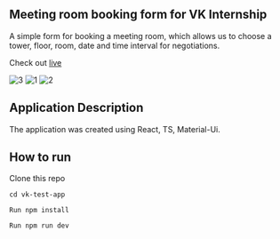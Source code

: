 ## Meeting room booking form for VK Internship
A simple form for booking a meeting room, which allows us to choose a tower, floor, room, date and time interval for negotiations.

Check out [live](https://vk-test-app.vercel.app/)

![3](https://github.com/Imperfect-Spectrum/vk-test-app/assets/55977481/6f217728-3cf1-4dcf-9c90-3c0011872b6f)
![1](https://github.com/Imperfect-Spectrum/vk-test-app/assets/55977481/6ae17f33-6166-4ace-b00c-d7dd5b2df392)
![2](https://github.com/Imperfect-Spectrum/vk-test-app/assets/55977481/979b7bb0-8f64-48f6-81e0-2e4b5da383b1)



## Application Description
The application was created using React, TS, Material-Ui.

## How to run

Clone this repo

<code>cd vk-test-app</code>

<code>Run npm install</code>

<code>Run npm run dev</code>
